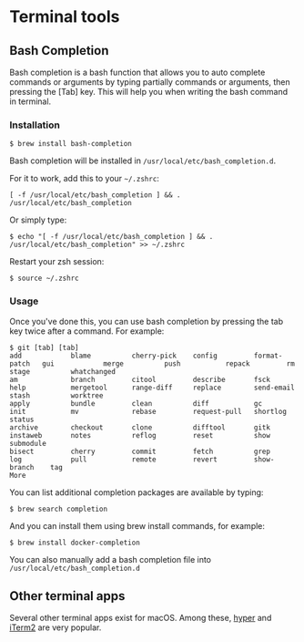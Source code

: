 # Terminal tools

## Bash Completion

Bash completion is a bash function that allows you to auto complete commands or arguments by typing partially commands or arguments, then pressing the [Tab] key. This will help you when writing the bash command in terminal.

### Installation

```
$ brew install bash-completion
```

Bash completion will be installed in `/usr/local/etc/bash_completion.d`.

For it to work, add this to your `~/.zshrc`:

```
[ -f /usr/local/etc/bash_completion ] && . /usr/local/etc/bash_completion
```

Or simply type:

```
$ echo "[ -f /usr/local/etc/bash_completion ] && . /usr/local/etc/bash_completion" >> ~/.zshrc
```

Restart your zsh session:

```
$ source ~/.zshrc
```

### Usage

Once you've done this, you can use bash completion by pressing the tab key twice after a command. For example:

```
$ git [tab] [tab]
add            blame          cherry-pick    config         format-patch   gui            merge          push           repack         rm             stage          whatchanged
am             branch         citool         describe       fsck           help           mergetool      range-diff     replace        send-email     stash          worktree
apply          bundle         clean          diff           gc             init           mv             rebase         request-pull   shortlog       status
archive        checkout       clone          difftool       gitk           instaweb       notes          reflog         reset          show           submodule
bisect         cherry         commit         fetch          grep           log            pull           remote         revert         show-branch    tag
More
```

You can list additional completion packages are available by typing:

```
$ brew search completion
```

And you can install them using brew install commands, for example:

```
$ brew install docker-completion
```

You can also manually add a bash completion file into `/usr/local/etc/bash_completion.d`


## Other terminal apps

Several other terminal apps exist for macOS. Among these, [hyper](http://hyper.is) and [iTerm2]() are very popular.